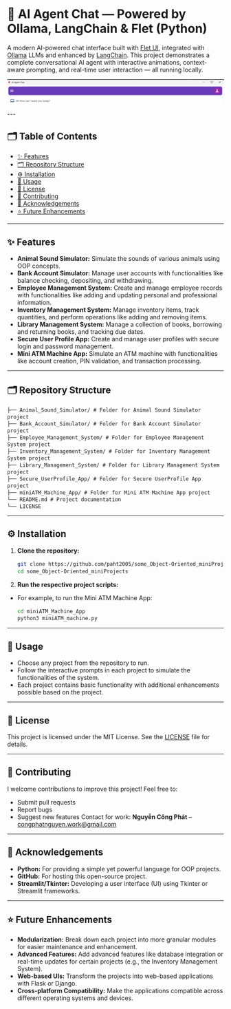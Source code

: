 # 🤖 AI Agent Chat — Powered by Ollama, LangChain & Flet (Python)

A modern AI-powered chat interface built with [Flet UI](https://flet.dev/), integrated with [Ollama](https://ollama.ai/) LLMs and enhanced by [LangChain](https://www.langchain.com/). This project demonstrates a complete conversational AI agent with interactive animations, context-aware prompting, and real-time user interaction — all running locally.

<p align="center">
  <img src="demo.png" alt="AI Agent Chat UI Preview" />
</p>
---

## 🗂️ Table of Contents

- [✨ Features](#-features)
- [🗂️ Repository Structure](#️-repository-structure)
- [⚙️ Installation](#️-installation)
- [🎯 Usage](#-usage)
- [📄 License](#-license)
- [🤝 Contributing](#-contributing)
- [🧠 Acknowledgements](#-acknowledgements)
- [⭐ Future Enhancements](#-future-enhancements)

---

## ✨ Features

- **Animal Sound Simulator:** Simulate the sounds of various animals using OOP concepts.
- **Bank Account Simulator:** Manage user accounts with functionalities like balance checking, depositing, and withdrawing.
- **Employee Management System:** Create and manage employee records with functionalities like adding and updating personal and professional information.
- **Inventory Management System:** Manage inventory items, track quantities, and perform operations like adding and removing items.
- **Library Management System:** Manage a collection of books, borrowing and returning books, and tracking due dates.
- **Secure User Profile App:** Create and manage user profiles with secure login and password management.
- **Mini ATM Machine App:** Simulate an ATM machine with functionalities like account creation, PIN validation, and transaction processing.

---

## 🗂️ Repository Structure
```
├── Animal_Sound_Simulator/ # Folder for Animal Sound Simulator project
├── Bank_Account_Simulator/ # Folder for Bank Account Simulator project
├── Employee_Management_System/ # Folder for Employee Management System project
├── Inventory_Management_System/ # Folder for Inventory Management System project
├── Library_Management_System/ # Folder for Library Management System project
├── Secure_UserProfile_App/ # Folder for Secure UserProfile App project
├── miniATM_Machine_App/ # Folder for Mini ATM Machine App project
└── README.md # Project documentation
└── LICENSE

```
---

## ⚙️ Installation

1. **Clone the repository:**
   ```bash
   git clone https://github.com/paht2005/some_Object-Oriented_miniProjects.git
   cd some_Object-Oriented_miniProjects
   ```
2. **Run the respective project scripts:**
- For example, to run the Mini ATM Machine App:
   ```bash
   cd miniATM_Machine_App
   python3 miniATM_machine.py
   ```
---
## 🎯 Usage
- Choose any project from the repository to run.
- Follow the interactive prompts in each project to simulate the functionalities of the system.
- Each project contains basic functionality with additional enhancements possible based on the project.

---
## 📄 License
This project is licensed under the MIT License. See the [LICENSE](./LICENSE) file for details.

---
## 🤝 Contributing
I welcome contributions to improve this project!
Feel free to:
- Submit pull requests
- Report bugs
- Suggest new features
Contact for work: **Nguyễn Công Phát** – congphatnguyen.work@gmail.com
---
## 🧠 Acknowledgements
- **Python:** For providing a simple yet powerful language for OOP projects.
- **GitHub:** For hosting this open-source project.
- **Streamlit/Tkinter:** Developing a user interface (UI) using Tkinter or Streamlit frameworks.
---
## ⭐ Future Enhancements
- **Modularization:** Break down each project into more granular modules for easier maintenance and enhancement.
- **Advanced Features:** Add advanced features like database integration or real-time updates for certain projects (e.g., the Inventory Management System).
- **Web-based UIs:** Transform the projects into web-based applications with Flask or Django.
- **Cross-platform Compatibility:** Make the applications compatible across different operating systems and devices.
